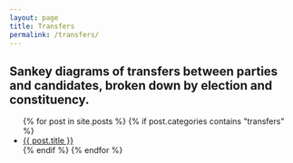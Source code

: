 ```yaml
---
layout: page
title: Transfers
permalink: /transfers/
---
```


## Sankey diagrams of transfers between parties and candidates, broken down by election and constituency.

  <ul>
    {% for post in site.posts %}
    {% if post.categories contains "transfers" %}
      <li><a href="{{ post.url }}">{{ post.title }}</a></li>
      {% endif %}
    {% endfor %}
  </ul>
